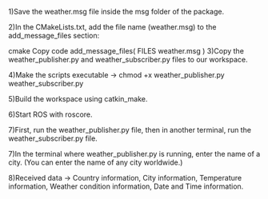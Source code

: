 1)Save the weather.msg file inside the msg folder of the package.

2)In the CMakeLists.txt, add the file name (weather.msg) to the add_message_files section:

cmake
Copy code
add_message_files(
   FILES
   weather.msg
)
3)Copy the weather_publisher.py and weather_subscriber.py files to our workspace.

4)Make the scripts executable -> chmod +x weather_publisher.py weather_subscriber.py

5)Build the workspace using catkin_make.

6)Start ROS with roscore.

7)First, run the weather_publisher.py file, then in another terminal, run the weather_subscriber.py file.

7)In the terminal where weather_publisher.py is running, enter the name of a city. (You can enter the name of any city worldwide.)

8)Received data -> Country information, City information, Temperature information, Weather condition information, Date and Time information.
